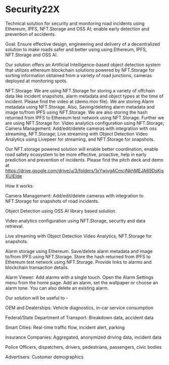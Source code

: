# Security22X

Technical solution for security and monitoring road incidents using Ethereum, IPFS, NFT.Storage and OSS AI; enable early detection and prevention of accidents.

Goal: Ensure effective design, engineering and delivery of a decentralized solution to make roads safer and better using using Ethereum, IPFS, NFT.Storage and OSS AI.

Our solution offers an Artificial Intelligence-based object detection system that utilizes ethereum blockchain solutions powered by NFT.Storage for sorting information obtained from a variety of road junctions, cameras deployed at monitoring spots.

NFT.Storage: We are using NFT.Storage for storing a variety of offchain data like incident snapshots, alarm metadata and object types at the time of incident. Please find the video at  (demo.mov file). We are storing Alarm metadata using NFT.Storage. Also, Saving/deleting alarm metadata and image to/from IPFS using NFT.Storage. We are also storing the hash returned from IPFS to Ethereum test network using NFT.Storage. Further we are using NFT.Storage for: Video analytics configuration using NFT.Storage; Camera Management: Add/edit/delete cameras with integration with oss streaming, NFT.Storage; Live streaming with Object Detection Video Analytics using Livepeer for streaming, and NFT.Storage for snapshots.

Our NFT.storage powered solution will enable better coordination, enable road safety ecosystem to be more effective, proactive, help in early prediction and prevention of incidents. Please find the pitch deck and demo at https://drive.google.com/drive/u/3/folders/1xYwivgACmcjNkhMEJA69DsKisXUIEIde

How it works:

Camera Management: Add/edit/delete cameras with integration to NFT.Storage for snapshots of road incidents.

Object Detection using OSS AI library based solution.

Video analytics configuration using NFT.Storage, security and data retrieval.

Live streaming with Object Detection Video Analytics, NFT.Storage for snapshots.

Alarm storage using Ethereum. Save/delete alarm metadata and image to/from IPFS using NFT.Storage. Store the hash returned from IPFS to Ethereum test network using NFT.Storage. Provide links to alarms and blockchain transaction details.

Alarm Viewer: Add alarms with a single touch. Open the Alarm Settings menu from the home page. Add an alarm, set the wallpaper or choose an alarm tone. You can also delete an existing alarm. 


Our solution will be useful to -

OEM and Dealerships: Vehicle diagnostics, in-car service consumption

Federal/State Department of Transport: Breakdown data, accident data

Smart Cities: Real-time traffic flow, incident alert, parking

Insurance Companies: Aggregated, anonymized driving data, incident data

Police Officers, dispatchers, drivers, pedestrians, passengers, civic bodies

Advertisers: Customer demographics
